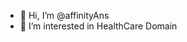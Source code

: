 - 👋 Hi, I’m @affinityAns
- 👀 I’m interested in HealthCare Domain

<!---
affinityAns/affinityAns is a ✨ special ✨ repository because its `README.md` (this file) appears on your GitHub profile.
You can click the Preview link to take a look at your changes.
--->
